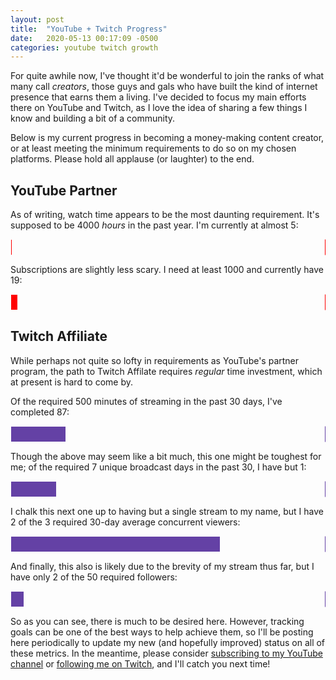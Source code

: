 ```yaml
---
layout: post
title:  "YouTube + Twitch Progress"
date:   2020-05-13 00:17:09 -0500
categories: youtube twitch growth
---
```


For quite awhile now, I've thought it'd be wonderful to join the ranks of what many call *creators*, those guys and gals who have built the kind of internet presence that earns them a living. I've decided to focus my main efforts there on YouTube and Twitch, as I love the idea of sharing a few things I know and building a bit of a community.

Below is my current progress in becoming a money-making content creator, or at least meeting the minimum requirements to do so on my chosen platforms. Please hold all applause (or laughter) to the end.


## YouTube Partner

As of writing, watch time appears to be the most daunting requirement. It's supposed to be 4000 *hours* in the past year. I'm currently at almost 5:
<div style="border: 1px solid; border-color: transparent #ff0000 transparent transparent;">
  <div style="background-color: #ff0000; height: 24px; width: 0.13%;">
  </div>
</div>

Subscriptions are slightly less scary. I need at least 1000 and currently have 19:
<div style="border: 1px solid; border-color: transparent #ff0000 transparent transparent;">
  <div style="background-color: #ff0000; height: 24px; width: 1.9%;">
  </div>
</div>


## Twitch Affiliate

While perhaps not quite so lofty in requirements as YouTube's partner program, the path to Twitch Affilate requires *regular* time investment, which at present is hard to come by.

Of the required 500 minutes of streaming in the past 30 days, I've completed 87:
<div style="border: 1px solid; border-color: transparent #6441a5 transparent transparent;">
  <div style="background-color: #6441a5; height: 24px; width: 17.4%;">
  </div>
</div>

Though the above may seem like a bit much, this one might be toughest for me; of the required 7 unique broadcast days in the past 30, I have but 1:
<div style="border: 1px solid; border-color: transparent #6441a5 transparent transparent;">
  <div style="background-color: #6441a5; height: 24px; width: 14.28%;">
  </div>
</div>

I chalk this next one up to having but a single stream to my name, but I have 2 of the 3 required 30-day average concurrent viewers:
<div style="border: 1px solid; border-color: transparent #6441a5 transparent transparent;">
  <div style="background-color: #6441a5; height: 24px; width: 66.6%;">
  </div>
</div>

And finally, this also is likely due to the brevity of my stream thus far, but I have only 2 of the 50 required followers:
<div style="border: 1px solid; border-color: transparent #6441a5 transparent transparent;">
  <div style="background-color: #6441a5; height: 24px; width: 4%;">
  </div>
</div>

So as you can see, there is much to be desired here. However, tracking goals can be one of the best ways to help achieve them, so I'll be posting here periodically to update my new (and hopefully improved) status on all of these metrics. In the meantime, please consider [subscribing to my YouTube channel](https://youtube.com/user/quiikwic73) or [following me on Twitch](https://twitch.tv/danielmoster), and I'll catch you next time!
